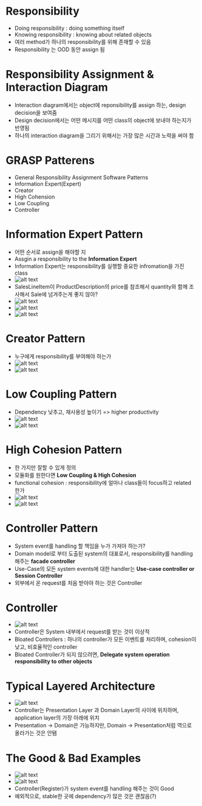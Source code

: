 # Responsibility
- Doing responsibility : doing something itself
- Knowing responsibility : knowing about related objects
- 여러 method가 하나의 responsibility를 위해 존재할 수 있음
- Responsibility 는 OOD 동안 assign 됨

# Responsibility Assignment & Interaction Diagram
- Interaction diagram에서는 object에 reponsibility를 assign 하는, design decision을 보여줌
- Design decision에서는 어떤 메시지를 어떤 class의 object에 보내야 하는지가 반영됨
- 하나의 interaction diagram을 그리기 위해서는 가장 많은 시간과 노력을 써야 함

# GRASP Patterens
- General Responsibility Assignment Software Patterns
- Information Expert(Expert)
- Creator
- High Cohension
- Low Coupling
- Controller

# Information Expert Pattern
- 어떤 순서로 assign을 해야할 지
- Assgin a responsibility to the **Information Expert**
- Information Expert는 responsibility를 실행할 중요한 infromation을 가진 class
- ![alt text](image.png)
- SalesLineItem이 ProductDescription의 price를 참조해서 quantity와 함께 조사해서 Sale에 넘겨주는게 좋지 않아?
- ![alt text](image-1.png)
- ![alt text](image-2.png)
- ![alt text](image-3.png)

# Creator Pattern
- 누구에게 responsibility를 부여해야 하는가 
- ![alt text](image-4.png)
- ![alt text](image-5.png)

# Low Coupling Pattern
- Dependency 낮추고, 재사용성 높이기 => higher productivity
- ![alt text](image-6.png)
- ![alt text](image-7.png)

# High Cohesion Pattern
- 한 가지만 잘할 수 있게 정의
- 모듈화를 원한다면 **Low Coupling & High Cohesion**
- functional cohesion : responsibility에 얼마나 class들이 focus하고 related 한가 
- ![alt text](image-8.png)
- ![alt text](image-9.png)

# Controller Pattern
- System event를 handling 할 책임을 누가 가져야 하는가?
- Domain model로 부터 도출된 system의 대표로서, responsibility를 handling 해주는 **facade controller**
- Use-Case의 모든 system events에 대한 handler는 **Use-case controller or Session Controller**
- 외부에서 온 request를 처음 받아야 하는 것은 Controller

# Controller
- ![alt text](image-10.png)
- Controller은 System 내부에서 request를 받는 것이 이상적
- Bloated Controllers : 하나의 controller가 모든 이벤트를 처리하며, cohesion이 낮고, 비효율적인 controller
- Bloated Controller가 되지 않으려면, **Delegate system operation responsibility to other objects**

# Typical Layered Architecture
- ![alt text](image-11.png)
- Controller는 Presentation Layer 과 Domain Layer의 사이에 위치하며, application layer의 가장 아래에 위치
- Presentation -> Domain은 가능하지만, Domain -> Presentation처럼 역으로 올라가는 것은 안됌

# The Good & Bad Examples
- ![alt text](image-12.png)
- ![alt text](image-13.png)
- Controller(Register)가 system event를 handling 해주는 것이 Good
- 예외적으로, stable한 곳에 dependency가 많은 것은 괜찮음(?)